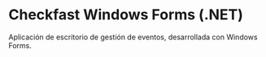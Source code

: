 # Checkfast Windows Forms (.NET)
Aplicación de escritorio de gestión de eventos, desarrollada con Windows Forms.
